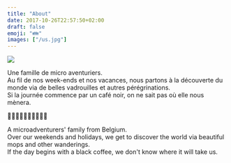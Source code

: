 ```yaml
---
title: "About"
date: 2017-10-26T22:57:50+02:00
draft: false
emoji: "👪"
images: ["/us.jpg"]
---
```


![](/us.jpg)

Une famille de micro aventuriers.  
Au fil de nos week-ends et nos vacances, nous partons à la découverte du monde via de belles vadrouilles et autres pérégrinations.  
Si la journée commence par un café noir, on ne sait pas où elle nous mènera.  

🌲🌲🌲🌲🌲🌲🌲🌲🌲🌲

A microadventurers' family from Belgium.  
Over our weekends and holidays, we get to discover the world via beautiful mops and other wanderings.  
If the day begins with a black coffee, we don't know where it will take us.  
